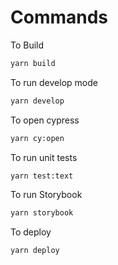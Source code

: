 # Commands
To Build
```bash
yarn build
```

To run develop mode
```bash
yarn develop
```

To open cypress
```bash
yarn cy:open
```

To run unit tests
```bash
yarn test:text
```

To run Storybook
```bash
yarn storybook
```

To deploy
```bash
yarn deploy
```